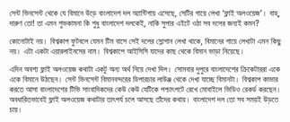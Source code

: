 সেন্ট ভিনসেন্ট থেকে যে বিমানে উড়ে বাংলাদেশ দল অ্যান্টিগায় এসেছে, সেটির গায়ে লেখা ‘ফ্লাই অলওয়েজ’। বাহ্, দারুণ তো! তা এমন শুভকামনা কি শুধু বাংলাদেশ দলকেই, নাকি সুপার এইটে ওঠা সব দলের জন্যই কমন?

কোনোটাই নয়। বিশ্বকাপ ফুটবলে যেমন টিম বাসে সেই দলের স্লোগান লেখা থাকে, বিমানের গায়ে লেখাটা এমন কিছু নয়। এটা একটা এয়ারলাইনসের নাম। বিশ্বকাপে আইসিসি যাদের কাছ থেকে বিমান ভাড়া নিয়েছে।  

এদিন অবশ্য ফ্লাই অলওয়েজ কথাটা একটু অন্য অর্থ নিয়ে দেখা দিল। সোমবার দুপুরে বাংলাদেশের ক্রিকেটাররা একে একে বিমানে উঠছেন। সেন্ট ভিনসেন্ট বিমানবন্দরের ডিপারচার লাউঞ্জ থেকে দেখা যাচ্ছে বিমানটা। বিশ্বকাপ কাভার করতে আসা বাংলাদেশের টিভি সাংবাদিকদের কেউ কেউ যেটিকে পশ্চাৎপটে রেখে মোবাইলে ভিডিও রেকর্ড করছেন। অবধারিতভাবেই ফ্লাই অলওয়েজ কথাটার তাৎপর্য চলে আসছে তাঁদের কথায়। বাংলাদেশ দল তো সব সময়ই উড়তে চায়।
